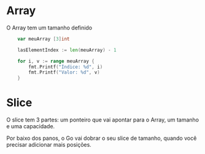 # Array

O Array tem um tamanho definido

```go
	var meuArray [3]int

	lasElementIndex := len(meuArray) - 1

	for i, v := range meuArray {
		fmt.Printf("Índice: %d", i)
		fmt.Printf("Valor: %d", v)
	}
```


# **Slice**

O slice tem 3 partes: um ponteiro que vai apontar para o Array, um tamanho e uma capacidade.

Por baixo dos panos, o Go vai dobrar o seu slice de tamanho, quando você precisar adicionar mais posições.
